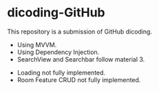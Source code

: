 # dicoding-GitHub
This repository is a submission of GitHub dicoding.
+ Using MVVM.
+ Using Dependency Injection.
+ SearchView and Searchbar follow material 3.
- Loading not fully implemented.
- Room Feature CRUD not fully implemented.

